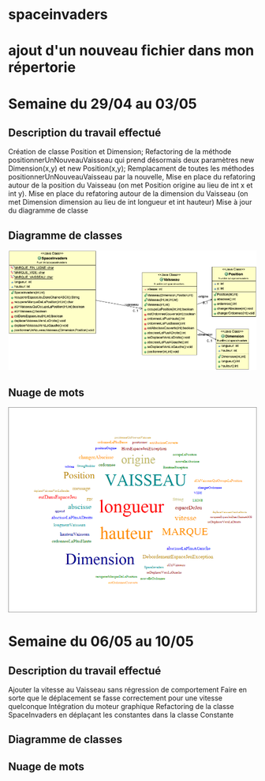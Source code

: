# spaceinvaders
# ajout d'un nouveau fichier dans mon répertorie

# Semaine du 29/04 au 03/05
## Description du travail effectué
   Création de classe Position et Dimension;
   Refactoring de la méthode positionnerUnNouveauVaisseau qui prend désormais deux paramètres new Dimension(x,y) et new Position(x,y);
   Remplacament de toutes les méthodes positionnerUnNouveauVaisseau par la nouvelle,
   Mise en place du refatoring autour de la position du Vaisseau (on met Position origine au lieu de int x et int y).
   Mise en place du refatoring autour de la dimension du Vaisseau (on met Dimension dimension au lieu de int longueur et int hauteur)
   Mise à jour du diagramme de classe
## Diagramme de classes
   ![alt text](https://github.com/ruizhengxu/spaceinvaders/blob/master/spaceInvadersDiagramClass.png)
## Nuage de mots
   ![alt text](https://github.com/ruizhengxu/spaceinvaders/blob/master/spaceinvadersWordCloud.png)

# Semaine du 06/05 au 10/05
## Description du travail effectué
   Ajouter la vitesse au Vaisseau sans régression de comportement
   Faire en sorte que le déplacement se fasse correctement pour une vitesse quelconque
   Intégration du moteur graphique
   Refactoring de la classe SpaceInvaders en déplaçant les constantes dans la classe Constante

## Diagramme de classes


## Nuage de mots
